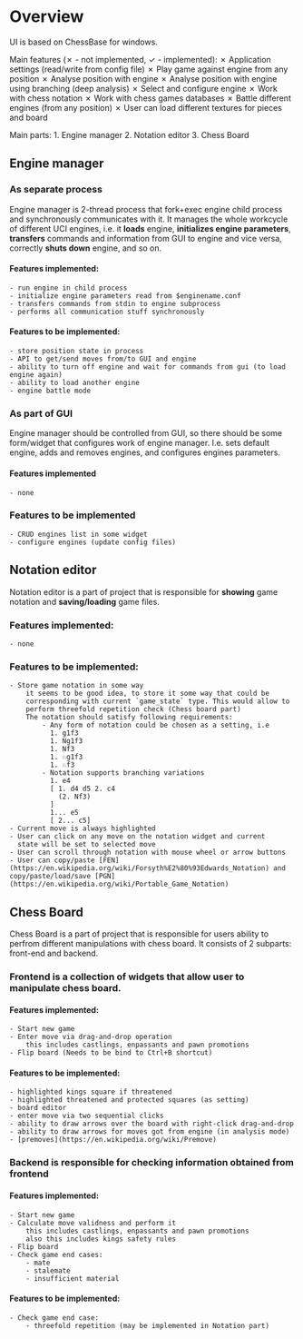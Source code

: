# Overview
UI is based on ChessBase for windows.

Main features (✗ - not implemented, ✓ - implemented):
    ✗ Application settings (read/write from config file)
    ✗ Play game against engine from any position
    ✗ Analyse position with engine
    ✗ Analyse position with engine using branching (deep analysis)
    ✗ Select and configure engine
    ✗ Work with chess notation
    ✗ Work with chess games databases
    ✗ Battle different engines (from any position)
    ✗ User can load different textures for pieces and board

Main parts:
    1. Engine manager
    2. Notation editor
    3. Chess Board

## Engine manager
### As separate process
Engine manager is 2-thread process that fork+exec engine child process and
synchronously communicates with it. It manages the whole workcycle of different
UCI engines, i.e. it **loads** engine, **initializes engine parameters**,
**transfers** commands and information from GUI to engine and vice versa,
correctly **shuts down** engine, and so on.

#### Features implemented:
    - run engine in child process
    - initialize engine parameters read from $enginename.conf
    - transfers commands from stdin to engine subprocess
    - performs all communication stuff synchronously
#### Features to be implemented:
    - store position state in process
    - API to get/send moves from/to GUI and engine
    - ability to turn off engine and wait for commands from gui (to load engine again)
    - ability to load another engine
    - engine battle mode

### As part of GUI
Engine manager should be controlled from GUI, so there should be some form/widget
that configures work of engine manager. I.e. sets default engine, adds and removes
engines, and configures engines parameters.
#### Features implemented
    - none
### Features to be implemented
    - CRUD engines list in some widget
    - configure engines (update config files)


## Notation editor
Notation editor is a part of project that is responsible for **showing** game
notation and **saving/loading** game files.

### Features implemented:
    - none
### Features to be implemented:
    - Store game notation in some way
        it seems to be good idea, to store it some way that could be
        corresponding with current `game_state` type. This would allow to
        perform threefold repetition check (Chess board part)
        The notation should satisfy following requirements:
            - Any form of notation could be chosen as a setting, i.e
              1. g1f3
              1. Ng1f3
              1. Nf3
              1. ♘g1f3
              1. ♘f3
            - Notation supports branching variations
              1. e4
              [ 1. d4 d5 2. c4
                (2. Nf3)
              ]
              1... e5
              [ 2... c5]
    - Current move is always highlighted
    - User can click on any move on the notation widget and current
      state will be set to selected move
    - User can scroll through notation with mouse wheel or arrow buttons
    - User can copy/paste [FEN](https://en.wikipedia.org/wiki/Forsyth%E2%80%93Edwards_Notation) and copy/paste/load/save [PGN](https://en.wikipedia.org/wiki/Portable_Game_Notation)

## Chess Board
Chess Board is a part of project that is responsible for users ability to perfrom
different manipulations with chess board. It consists of 2 subparts: front-end and
backend.

### Frontend is a collection of widgets that allow user to manipulate chess board.
#### Features implemented:
    - Start new game
    - Enter move via drag-and-drop operation
        this includes castlings, enpassants and pawn promotions
    - Flip board (Needs to be bind to Ctrl+B shortcut)
#### Features to be implemented:
    - highlighted kings square if threatened
    - highlighted threatened and protected squares (as setting)
    - board editor
    - enter move via two sequential clicks
    - ability to draw arrows over the board with right-click drag-and-drop
    - ability to draw arrows for moves got from engine (in analysis mode)
    - [premoves](https://en.wikipedia.org/wiki/Premove)

### Backend is responsible for checking information obtained from frontend
#### Features implemented:
    - Start new game
    - Calculate move validness and perform it
        this includes castlings, enpassants and pawn promotions
        also this includes kings safety rules
    - Flip board
    - Check game end cases:
        - mate
        - stalemate
        - insufficient material
#### Features to be implemented:
    - Check game end case:
        - threefold repetition (may be implemented in Notation part)
